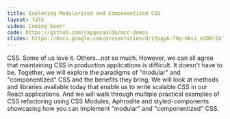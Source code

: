 ```yaml
---
title: Exploring Modularized and Componentized CSS
layout: Talk
video: Coming Soon!
code: https://github.com/raygesualdo/mcc-demos
slides: https://docs.google.com/presentation/d/1Ypgy6-f9p-Hkci_H3DRrZnYmia0T1n9bEhhr0B3egAw/pub?start=false&loop=false&delayms=3000
---
```


CSS. Some of us love it. Others...not so much. However, we can all agree that maintaining CSS in production applications is difficult. It doesn't have to be. Together, we will explore the paradigms of "modular" and "componentized" CSS and the benefits they bring. We will look at methods and libraries available today that enable us to write scalable CSS in our React applications. And we will walk through multiple practical examples of CSS refactoring using CSS Modules, Aphrodite and styled-components showcasing how you can implement "modular" and "componentized" CSS.

